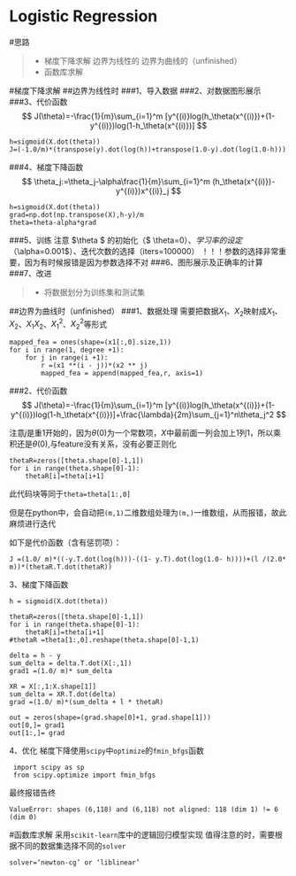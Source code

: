 ﻿# Logistic Regression
<script type="text/javascript" async src="https://cdn.mathjax.org/mathjax/latest/MathJax.js?config=TeX-MML-AM_CHTML">
</script>

#思路

>* 梯度下降求解
边界为线性的
边界为曲线的（unfinished）
>* 函数库求解

#梯度下降求解
##边界为线性时
###1、导入数据
###2、对数据图形展示
###3、代价函数
$$ J(\theta)=-\frac{1}{m}\sum_{i=1}^m
[y^{(i)}log(h_\theta(x^{(i)})+(1-y^{(i)})log(1-h_\theta(x^{(i)})]
$$

    h=sigmoid(X.dot(theta))
    J=(-1.0/m)*(transpose(y).dot(log(h))+transpose(1.0-y).dot(log(1.0-h)))

###4、梯度下降函数
$$
\theta_j:=\theta_j-\alpha\frac{1}{m}\sum_{i=1}^m
(h_\theta(x^{(i)})-y^{(i)})x^{(i)}_j
$$
 

    h=sigmoid(X.dot(theta))
    grad=np.dot(np.transpose(X),h-y)/m
    theta=theta-alpha*grad

###5、训练
注意 $\theta $ 的初始化（$ \theta=0$）、学习率的设定（$\alpha=0.001$）、迭代次数的选择（iters=100000）
！！！参数的选择非常重要，因为有时候报错是因为参数选择不对
###6、图形展示及正确率的计算
###7、改进
>* 将数据划分为训练集和测试集

##边界为曲线时（unfinished）
###1、数据处理
需要把数据$X_1$、$X_2$映射成$X_1$、$X_2$、$X_1X_2$、$X_1^2$、$X_2^2$等形式

  

    mapped_fea = ones(shape=(x1[:,0].size,1))   
    for i in range(1, degree +1):  
        for j in range(i +1):  
            r =(x1 **(i - j))*(x2 ** j)  
            mapped_fea = append(mapped_fea,r, axis=1)
###2、代价函数
$$ J(\theta)=-\frac{1}{m}\sum_{i=1}^m
[y^{(i)}log(h_\theta(x^{(i)})+(1-y^{(i)})log(1-h_\theta(x^{(i)})]+\frac{\lambda}{2m}\sum_{j=1}^n\theta_j^2
$$

注意$j$是重1开始的，因为$\theta(0)$为一个常数项，$X$中最前面一列会加上1列1，所以乘积还是$\theta(0)$,与feature没有关系，没有必要正则化

    thetaR=zeros([theta.shape[0]-1,1])
    for i in range(theta.shape[0]-1):
        thetaR[i]=theta[i+1]
此代码块等同于`theta=theta[1:,0]`

但是在python中，会自动把`(m,1)`二维数组处理为`(m,)`一维数组，从而报错，故此麻烦进行迭代
  

 如下是代价函数（含有惩罚项）：

    J =(1.0/ m)*((-y.T.dot(log(h)))-((1- y.T).dot(log(1.0- h))))+(l /(2.0* m))*(thetaR.T.dot(thetaR)) 

3、梯度下降函数

    h = sigmoid(X.dot(theta))
    
    thetaR=zeros([theta.shape[0]-1,1])
    for i in range(theta.shape[0]-1):
        thetaR[i]=theta[i+1]
    #thetaR =theta[1:,0].reshape(theta.shape[0]-1,1)
    
    delta = h - y  
    sum_delta = delta.T.dot(X[:,1])  
    grad1 =(1.0/ m)* sum_delta  
    
    XR = X[:,1:X.shape[1]]  
    sum_delta = XR.T.dot(delta) 
    grad =(1.0/ m)*(sum_delta + l * thetaR)  
    
    out = zeros(shape=(grad.shape[0]+1, grad.shape[1]))  
    out[0,]= grad1  
    out[1:,]= grad 

4、优化
梯度下降使用`scipy`中`optimize`的`fmin_bfgs`函数

     import scipy as sp
     from scipy.optimize import fmin_bfgs

最终报错告终

    ValueError: shapes (6,118) and (6,118) not aligned: 118 (dim 1) != 6 (dim 0)



#函数库求解
采用`scikit-learn`库中的逻辑回归模型实现
值得注意的时，需要根据不同的数据集选择不同的`solver`

    solver=‘newton-cg’ or ‘liblinear’
